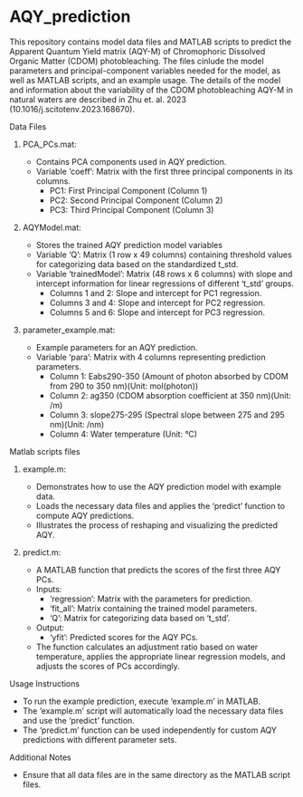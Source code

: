 # AQY_prediction
This repository contains model data files and MATLAB scripts to predict the Apparent Quantum Yield matrix (AQY-M) of Chromophoric Dissolved Organic Matter (CDOM) photobleaching. The files cinlude the model parameters and principal-component variables needed for the model, as well as MATLAB scripts, and an example usage. The details of the model and information about the variability of the CDOM photobleaching AQY-M in natural waters are described in Zhu et. al. 2023 (10.1016/j.scitotenv.2023.168670).

Data Files
1. PCA_PCs.mat:
   - Contains PCA components used in AQY prediction.
   - Variable ‘coeff’: Matrix with the first three principal components in its columns.
     - PC1: First Principal Component (Column 1)
     - PC2: Second Principal Component (Column 2)
     - PC3: Third Principal Component (Column 3)

2. AQYModel.mat:
   - Stores the trained AQY prediction model variables
   - Variable ‘Q’: Matrix (1 row x 49 columns) containing threshold values for categorizing data based on the standardized t_std.
   - Variable ‘trainedModel’: Matrix (48 rows x 6 columns) with slope and intercept information for linear regressions of different ‘t_std’ groups.
     - Columns 1 and 2: Slope and intercept for PC1 regression.
     - Columns 3 and 4: Slope and intercept for PC2 regression.
     - Columns 5 and 6: Slope and intercept for PC3 regression.

3. parameter_example.mat:
   - Example parameters for an AQY prediction.
   - Variable ‘para’: Matrix with 4 columns representing prediction parameters.
     - Column 1: Eabs290-350 (Amount of photon absorbed by CDOM from 290 to 350 nm)(Unit: mol(photon))
     - Column 2: ag350 (CDOM absorption coefficient at 350 nm)(Unit: /m)
     - Column 3: slope275-295 (Spectral slope between 275 and 295 nm)(Unit: /nm)
     - Column 4: Water temperature (Unit: °C)

Matlab scripts files
1. example.m:
   - Demonstrates how to use the AQY prediction model with example data.
   - Loads the necessary data files and applies the ‘predict’ function to compute AQY predictions.
   - Illustrates the process of reshaping and visualizing the predicted AQY.

2. predict.m:
   - A MATLAB function that predicts the scores of the first three AQY PCs.
   - Inputs: 
     - ‘regression’: Matrix with the parameters for prediction.
     - ‘fit_all’: Matrix containing the trained model parameters.
     - ‘Q’: Matrix for categorizing data based on ‘t_std’.
   - Output: 
     - ‘yfit’: Predicted scores for the AQY PCs.
   - The function calculates an adjustment ratio based on water temperature, applies the appropriate linear regression models, and adjusts the scores of PCs accordingly.

Usage Instructions
- To run the example prediction, execute ‘example.m’ in MATLAB.
- The ‘example.m’ script will automatically load the necessary data files and use the ‘predict’ function.
- The ‘predict.m’ function can be used independently for custom AQY predictions with different parameter sets.

Additional Notes
- Ensure that all data files are in the same directory as the MATLAB script files.


